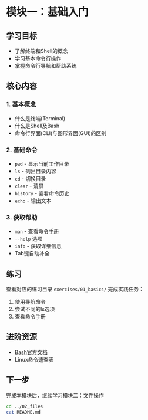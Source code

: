 # 模块一：基础入门

## 学习目标
- 了解终端和Shell的概念
- 学习基本命令行操作
- 掌握命令行导航和帮助系统

## 核心内容

### 1. 基本概念
- 什么是终端(Terminal)
- 什么是Shell及Bash
- 命令行界面(CLI)与图形界面(GUI)的区别

### 2. 基础命令
- `pwd` - 显示当前工作目录
- `ls` - 列出目录内容
- `cd` - 切换目录
- `clear` - 清屏
- `history` - 查看命令历史
- `echo` - 输出文本

### 3. 获取帮助
- `man` - 查看命令手册
- `--help` 选项
- `info` - 获取详细信息
- Tab键自动补全

## 练习
查看对应的练习目录 `exercises/01_basics/` 完成实践任务：

1. 使用导航命令
2. 尝试不同的ls选项
3. 查看命令手册

## 进阶资源
- [Bash官方文档](https://www.gnu.org/software/bash/manual/)
- Linux命令速查表

## 下一步
完成本模块后，继续学习模块二：文件操作
```bash
cd ../02_files
cat README.md
``` 